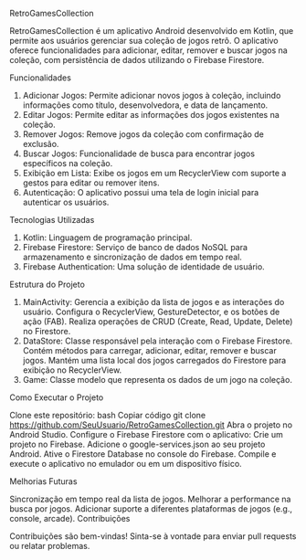 RetroGamesCollection

RetroGamesCollection é um aplicativo Android desenvolvido em Kotlin, que permite aos usuários gerenciar sua coleção de jogos retrô. O aplicativo oferece funcionalidades para adicionar, editar, remover e buscar jogos na coleção, com persistência de dados utilizando o Firebase Firestore.

Funcionalidades

1. Adicionar Jogos:
Permite adicionar novos jogos à coleção, incluindo informações como título, desenvolvedora, e data de lançamento.
2. Editar Jogos:
Permite editar as informações dos jogos existentes na coleção.
3. Remover Jogos:
Remove jogos da coleção com confirmação de exclusão.
4. Buscar Jogos:
Funcionalidade de busca para encontrar jogos específicos na coleção.
5. Exibição em Lista:
Exibe os jogos em um RecyclerView com suporte a gestos para editar ou remover itens.
6. Autenticação:
O aplicativo possui uma tela de login inicial para autenticar os usuários.

Tecnologias Utilizadas

1. Kotlin:
Linguagem de programação principal.
2. Firebase Firestore:
Serviço de banco de dados NoSQL para armazenamento e sincronização de dados em tempo real.
3. Firebase Authentication:
Uma solução de identidade de usuário.

Estrutura do Projeto

1. MainActivity:
Gerencia a exibição da lista de jogos e as interações do usuário.
Configura o RecyclerView, GestureDetector, e os botões de ação (FAB).
Realiza operações de CRUD (Create, Read, Update, Delete) no Firestore.
2. DataStore:
Classe responsável pela interação com o Firebase Firestore.
Contém métodos para carregar, adicionar, editar, remover e buscar jogos.
Mantém uma lista local dos jogos carregados do Firestore para exibição no RecyclerView.
3. Game:
Classe modelo que representa os dados de um jogo na coleção.

Como Executar o Projeto

Clone este repositório:
bash
Copiar código
git clone https://github.com/SeuUsuario/RetroGamesCollection.git
Abra o projeto no Android Studio.
Configure o Firebase Firestore com o aplicativo:
Crie um projeto no Firebase.
Adicione o google-services.json ao seu projeto Android.
Ative o Firestore Database no console do Firebase.
Compile e execute o aplicativo no emulador ou em um dispositivo físico.

Melhorias Futuras

Sincronização em tempo real da lista de jogos.
Melhorar a performance na busca por jogos.
Adicionar suporte a diferentes plataformas de jogos (e.g., console, arcade).
Contribuições

Contribuições são bem-vindas! Sinta-se à vontade para enviar pull requests ou relatar problemas.
